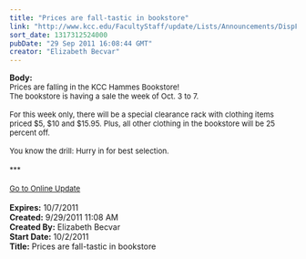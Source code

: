 ```yaml
---
title: "Prices are fall-tastic in bookstore"
link: "http://www.kcc.edu/FacultyStaff/update/Lists/Announcements/DispForm.aspx?ID=459"
sort_date: 1317312524000
pubDate: "29 Sep 2011 16:08:44 GMT"
creator: "Elizabeth Becvar"
---
```


<div><b>Body:</b> <div class="ExternalClass5B54AC049FB9498FB6CE192D6BAB8872">
<div><font size="2">Prices are falling in the KCC Hammes Bookstore!  <br />The bookstore is having a sale the week of Oct. 3 to 7.</font></div><font size="2">
<div><br />For this week only, there will be a special clearance rack with clothing items priced $5, $10 and $15.95. Plus, all other clothing in the bookstore will be 25 percent off.</div>
<div><br />You know the drill: Hurry in for best selection.</font></div>
<div><font size="2"></font> </div>
<div><font size="2">***</font></div>
<div><font size="2"></font> </div>
<div><font size="2"><a href="/FacultyStaff/update/Pages/dailyupdate.aspx">Go to Online Update</a></font><font size="2"></font></div>
<div><font size="2"></font> </div></div></div>
<div><b>Expires:</b> 10/7/2011</div>
<div><b>Created:</b> 9/29/2011 11:08 AM</div>
<div><b>Created By:</b> Elizabeth Becvar</div>
<div><b>Start Date:</b> 10/2/2011</div>
<div><b>Title:</b> Prices are fall-tastic in bookstore</div>
